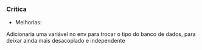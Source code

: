 ### Crítica

- Melhorias:

Adicionaria uma variável no env para trocar o tipo do banco de dados, para deixar ainda mais desacoplado e independente
